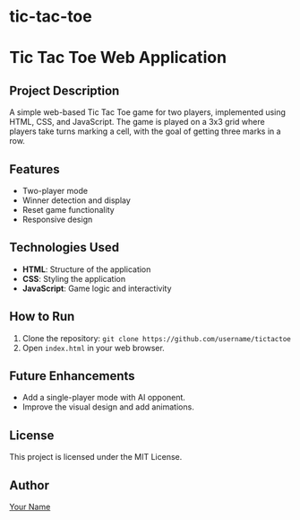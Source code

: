 # tic-tac-toe
# Tic Tac Toe Web Application

## Project Description
A simple web-based Tic Tac Toe game for two players, implemented using HTML, CSS, and JavaScript. The game is played on a 3x3 grid where players take turns marking a cell, with the goal of getting three marks in a row.

## Features
- Two-player mode
- Winner detection and display
- Reset game functionality
- Responsive design

## Technologies Used
- **HTML**: Structure of the application
- **CSS**: Styling the application
- **JavaScript**: Game logic and interactivity

## How to Run
1. Clone the repository: `git clone https://github.com/username/tictactoe`
2. Open `index.html` in your web browser.

## Future Enhancements
- Add a single-player mode with AI opponent.
- Improve the visual design and add animations.

## License
This project is licensed under the MIT License.

## Author
[Your Name](https://github.com/username)
